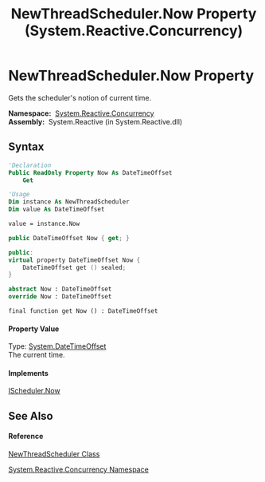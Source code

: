 ﻿---
title: NewThreadScheduler.Now Property  (System.Reactive.Concurrency)
TOCTitle: Now Property
ms:assetid: P:System.Reactive.Concurrency.NewThreadScheduler.Now
ms:mtpsurl: https://msdn.microsoft.com/en-us/library/system.reactive.concurrency.newthreadscheduler.now(v=VS.103)
ms:contentKeyID: 36068585
ms.date: 06/28/2011
mtps_version: v=VS.103
f1_keywords:
- System.Reactive.Concurrency.NewThreadScheduler.get_Now
- System.Reactive.Concurrency.NewThreadScheduler.Now
dev_langs:
- CSharp
- JScript
- VB
- FSharp
- c++
---

# NewThreadScheduler.Now Property

Gets the scheduler's notion of current time.

**Namespace:**  [System.Reactive.Concurrency](hh229042\(v=vs.103\).md)  
**Assembly:**  System.Reactive (in System.Reactive.dll)

## Syntax

``` vb
'Declaration
Public ReadOnly Property Now As DateTimeOffset
    Get
```

``` vb
'Usage
Dim instance As NewThreadScheduler
Dim value As DateTimeOffset

value = instance.Now
```

``` csharp
public DateTimeOffset Now { get; }
```

``` c++
public:
virtual property DateTimeOffset Now {
    DateTimeOffset get () sealed;
}
```

``` fsharp
abstract Now : DateTimeOffset
override Now : DateTimeOffset
```

``` jscript
final function get Now () : DateTimeOffset
```

#### Property Value

Type: [System.DateTimeOffset](https://msdn.microsoft.com/en-us/library/Bb341783)  
The current time.  

#### Implements

[IScheduler.Now](hh229726\(v=vs.103\).md)  

## See Also

#### Reference

[NewThreadScheduler Class](hh229312\(v=vs.103\).md)

[System.Reactive.Concurrency Namespace](hh229042\(v=vs.103\).md)

